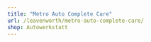 ```yaml
---
title: "Metro Auto Complete Care"
url: /leavenworth/metro-auto-complete-care/
shop: Autowerkstatt
---
```


